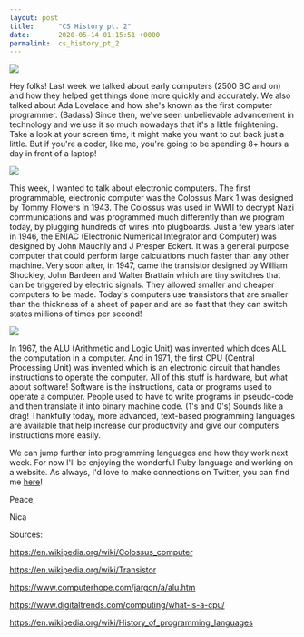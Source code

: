```yaml
---
layout: post
title:      "CS History pt. 2"
date:       2020-05-14 01:15:51 +0000
permalink:  cs_history_pt_2
---
```


![](https://img-a.udemycdn.com/course/750x422/1395136_3f8a_3.jpg)

Hey folks! Last week we talked about early computers (2500 BC and on) and how they helped get things done more quickly and accurately. We also talked about Ada Lovelace and how she's known as the first computer programmer. (Badass) Since then, we've seen unbelievable advancement in technology and we use it so much nowadays that it's a little frightening. Take a look at your screen time, it might make you want to cut back just a little. But if you're a coder, like me, you're going to be spending 8+ hours a day in front of a laptop! 

![](https://imgflip.com/s/meme/Computer-Guy.jpg)

This week, I wanted to talk about electronic computers. The first programmable, electronic computer was the Colossus Mark 1 was designed by Tommy Flowers in 1943. The Colossus was used in WWII to decrypt Nazi communications and was programmed much differently than we program today, by plugging hundreds of wires into plugboards. Just a few years later in 1946, the ENIAC (Electronic Numerical Integrator and Computer) was designed by John Mauchly and J Presper Eckert. It was a general purpose computer that could perform large calculations much faster than any other machine. Very soon after, in 1947, came the transistor designed by William Shockley, John Bardeen and Walter Brattain which are tiny switches that can be triggered by electric signals. They allowed smaller and cheaper computers to be made. Today's computers use transistors that are smaller than the thickness of a sheet of paper and are so fast that they can switch states millions of times per second! 

![](https://media0.giphy.com/media/g1a84q6RBSMrS/source.gif)

In 1967, the ALU (Arithmetic and Logic Unit) was invented which does ALL the computation in a computer. And in 1971, the first CPU (Central Processing Unit) was invented which is an electronic circuit that handles instructions to operate the computer. All of this stuff is hardware, but what about software! Software is the instructions, data or programs used to operate a computer. People used to have to write programs in pseudo-code and then translate it into binary machine code. (1's and 0's) Sounds like a drag! Thankfully today, more advanced, text-based programming languages are available that help increase our productivity and give our computers instructions more easily. 

We can jump further into programming languages and how they work next week. For now I'll be enjoying the wonderful Ruby language and working on a website. As always, I'd love to make connections on Twitter, you can find me [here](https://twitter.com/nicalopezdev)!

Peace,

Nica 

Sources: 

https://en.wikipedia.org/wiki/Colossus_computer

https://en.wikipedia.org/wiki/Transistor

https://www.computerhope.com/jargon/a/alu.htm

https://www.digitaltrends.com/computing/what-is-a-cpu/

https://en.wikipedia.org/wiki/History_of_programming_languages


